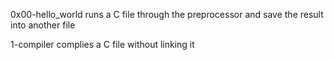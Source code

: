 0x00-hello_world runs a C file through the preprocessor and save the result into another file

1-compiler complies a C file without linking it
